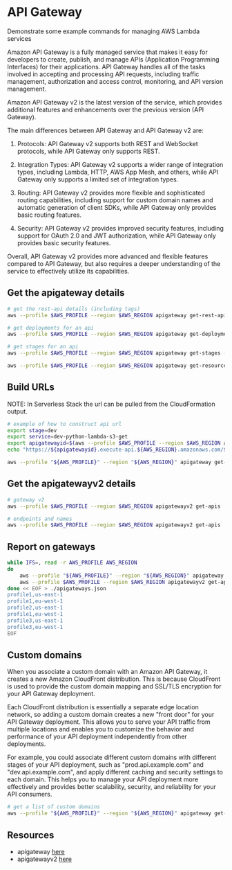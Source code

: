 # API Gateway

Demonstrate some example commands for managing AWS Lambda services

Amazon API Gateway is a fully managed service that makes it easy for developers to create, publish, and manage APIs (Application Programming Interfaces) for their applications. API Gateway handles all of the tasks involved in accepting and processing API requests, including traffic management, authorization and access control, monitoring, and API version management.  

Amazon API Gateway v2 is the latest version of the service, which provides additional features and enhancements over the previous version (API Gateway).  

The main differences between API Gateway and API Gateway v2 are:  

1) Protocols: API Gateway v2 supports both REST and WebSocket protocols, while API Gateway only supports REST.

2) Integration Types: API Gateway v2 supports a wider range of integration types, including Lambda, HTTP, AWS App Mesh, and others, while API Gateway only supports a limited set of integration types.

3) Routing: API Gateway v2 provides more flexible and sophisticated routing capabilities, including support for custom domain names and automatic generation of client SDKs, while API Gateway only provides basic routing features.

4) Security: API Gateway v2 provides improved security features, including support for OAuth 2.0 and JWT authorization, while API Gateway only provides basic security features.

Overall, API Gateway v2 provides more advanced and flexible features compared to API Gateway, but also requires a deeper understanding of the service to effectively utilize its capabilities.

## Get the apigateway details

```sh
# get the rest-api details (including tags)
aws --profile $AWS_PROFILE --region $AWS_REGION apigateway get-rest-apis

# get deployments for an api
aws --profile $AWS_PROFILE --region $AWS_REGION apigateway get-deployments --rest-api-id nfqm9s0qf6

# get stages for an api
aws --profile $AWS_PROFILE --region $AWS_REGION apigateway get-stages --rest-api-id nfqm9s0qf6

aws --profile $AWS_PROFILE --region $AWS_REGION apigateway get-resources --rest-api-id nfqm9s0qf6
```

## Build URLs

NOTE: In Serverless Stack the url can be pulled from the CloudFormation output.  

```sh
# example of how to construct api url 
export stage=dev
export service=dev-python-lambda-s3-get
export apigatewayid=$(aws --profile $AWS_PROFILE --region $AWS_REGION apigateway get-rest-apis | jq -r ".items[] | select(.name == \"$service\").id")
echo "https://${apigatewayid}.execute-api.${AWS_REGION}.amazonaws.com/${stage}"

aws --profile "${AWS_PROFILE}" --region "${AWS_REGION}" apigateway get-rest-apis | jq -r -c '.items[] | ["https://\(.id).execute-api.'${AWS_REGION}'.amazonaws.com/\(.tags.STAGE)", .name]'
```

## Get the apigatewayv2 details

```sh
# gateway v2
aws --profile $AWS_PROFILE --region $AWS_REGION apigatewayv2 get-apis 

# endpoints and names
aws --profile $AWS_PROFILE --region $AWS_REGION apigatewayv2 get-apis | jq -r -c '.Items[] | [.ApiEndpoint, .Name]'
```

## Report on gateways

```sh
while IFS=, read -r AWS_PROFILE AWS_REGION
do
    aws --profile "${AWS_PROFILE}" --region "${AWS_REGION}" apigateway get-rest-apis | jq --arg profile ${AWS_PROFILE} --arg region "${AWS_REGION}" -r -c '.items[] | ["v1", $profile, $region, "https://\(.id).execute-api.'${AWS_REGION}'.amazonaws.com/\(.tags.STAGE)", .name]'
    aws --profile $AWS_PROFILE --region $AWS_REGION apigatewayv2 get-apis | jq --arg profile ${AWS_PROFILE} --arg region "${AWS_REGION}" -r -c '.Items[] | ["v2", $profile, $region, .ApiEndpoint, .Name]'
done << EOF > ./apigateways.json
profile1,us-east-1
profile1,eu-west-1
profile2,us-east-1
profile1,eu-west-1
profile3,us-east-1
profile3,eu-west-1
EOF
```

## Custom domains

When you associate a custom domain with an Amazon API Gateway, it creates a new Amazon CloudFront distribution. This is because CloudFront is used to provide the custom domain mapping and SSL/TLS encryption for your API Gateway deployment.

Each CloudFront distribution is essentially a separate edge location network, so adding a custom domain creates a new "front door" for your API Gateway deployment. This allows you to serve your API traffic from multiple locations and enables you to customize the behavior and performance of your API deployment independently from other deployments.

For example, you could associate different custom domains with different stages of your API deployment, such as "prod.api.example.com" and "dev.api.example.com", and apply different caching and security settings to each domain. This helps you to manage your API deployment more effectively and provides better scalability, security, and reliability for your API consumers.

```sh
# get a list of custom domains
aws --profile "${AWS_PROFILE}" --region "${AWS_REGION}" apigateway get-domain-names | jq .
```

## Resources

* apigateway [here](https://awscli.amazonaws.com/v2/documentation/api/latest/reference/apigateway/index.html)
* apigatewayv2 [here](https://awscli.amazonaws.com/v2/documentation/api/latest/reference/apigatewayv2/index.html)
